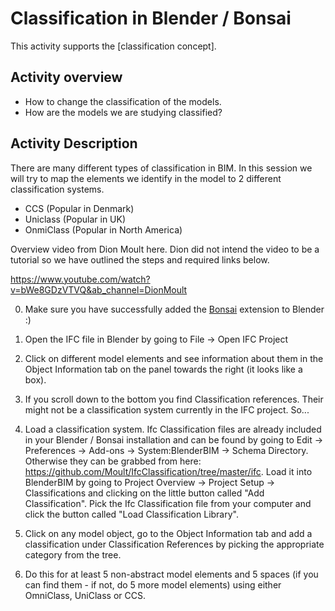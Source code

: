 # Classification in Blender / Bonsai

This activity supports the [classification concept].

## Activity overview

* How to change the classification of the models.
* How are the models we are studying classified?


## Activity Description
There are many different types of classification in BIM. In this session we will try to map the elements we identify in the model to 2 different classification systems.

* CCS (Popular in Denmark)
* Uniclass (Popular in UK)
* OnmiClass (Popular in North America)


Overview video from Dion Moult here. Dion did not intend the video to be a tutorial so we have outlined the steps and required links below.

<https://www.youtube.com/watch?v=bWe8GDzVTVQ&ab_channel=DionMoult>

0. Make sure you have successfully added the [Bonsai] extension to Blender :)

1. Open the IFC file in Blender by going to File -> Open IFC Project 

2. Click on different model elements and see information about them in the Object Information tab on the panel towards the right (it looks like a box).

3. If you scroll down to the bottom you find Classification references. Their might not be a classification system currently in the IFC project. So...
4. Load a classification system.
Ifc Classification files are already included in your Blender / Bonsai installation and can be found by going to Edit -> Preferences -> Add-ons -> System:BlenderBIM -> Schema Directory. Otherwise they can be grabbed from here: <https://github.com/Moult/IfcClassification/tree/master/ifc>. Load it into BlenderBIM by going to Project Overview -> Project Setup -> Classifications and clicking on the little button called "Add Classification". Pick the Ifc Classification file from your computer and click the button called "Load Classification Library".

5. Click on any model object, go to the Object Information tab and add a classification under Classification References by picking the appropriate category from the tree.

6. Do this for at least 5 non-abstract model elements and 5 spaces (if you can find them - if not, do 5 more model elements) using either OmniClass, UniClass or CCS.




[Bonsai]: /Concepts/Bonsai

[classification]: /Concepts/Classification
